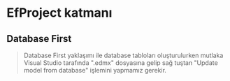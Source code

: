 # EfProject katmanı

## Database First

> Database First yaklaşımı ile database tabloları oluşturulurken mutlaka Visual Studio tarafında ".edmx" dosyasına gelip sağ tuştan "Update model from database" işlemini yapmamız gerekir.